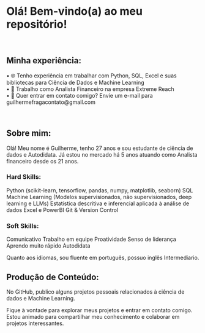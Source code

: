 # Olá! Bem-vindo(a) ao meu repositório!

<br>

## Minha experiência:

<p align="left">
• 🌐 Tenho experiência em trabalhar com Python, SQL, Excel e suas bibliotecas para Ciência de Dados e Machine Learning<br>
• 🎲 Trabalho como Analista Financeiro na empresa Extreme Reach <br>
• 📧 Quer entrar em contato comigo? Envie um e-mail para guilhermefragacontato@gmail.com <br>
</p>
<br>

## Sobre mim:

Olá! Meu nome é Guilherme, tenho 27 anos e sou estudante de ciência de dados e Autodidata. Já estou no mercado há 5 anos atuando como Analista financeiro desde os 21 anos.<br>

### Hard Skills:

Python (scikit-learn, tensorflow, pandas, numpy, matplotlib, seaborn)
SQL
Machine Learning (Modelos supervisionados, não supervisionados, deep learning e LLMs)
Estatística descritiva e inferencial aplicada à análise de dados
Excel e PowerBI
Git & Version Control
<br>

### Soft Skills:

Comunicativo
Trabalho em equipe
Proatividade
Senso de liderança
Aprendo muito rápido
Autodidata
<br>

Quanto aos idiomas, sou fluente em português, possuo inglês Intermediario.

## Produção de Conteúdo:

No GitHub, publico alguns projetos pessoais relacionados à ciência de dados e Machine Learning.
<br>

Fique à vontade para explorar meus projetos e entrar em contato comigo. Estou animado para compartilhar meu conhecimento e colaborar em projetos interessantes.
